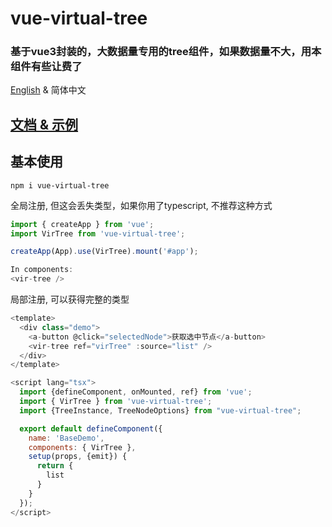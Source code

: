 # vue-virtual-tree
### 基于vue3封装的，大数据量专用的tree组件，如果数据量不大，用本组件有些让费了

[English](README.md) & 简体中文

## [文档 & 示例](https://lychub.github.io/vue-virtual-tree)


## 基本使用

```
npm i vue-virtual-tree
```

全局注册, 但这会丢失类型，如果你用了typescript, 不推荐这种方式
``` js
import { createApp } from 'vue';
import VirTree from 'vue-virtual-tree';

createApp(App).use(VirTree).mount('#app');

In components:
<vir-tree />
```


局部注册, 可以获得完整的类型
``` js
<template>
  <div class="demo">
    <a-button @click="selectedNode">获取选中节点</a-button>
    <vir-tree ref="virTree" :source="list" />
  </div>
</template>

<script lang="tsx">
  import {defineComponent, onMounted, ref} from 'vue';
  import { VirTree } from 'vue-virtual-tree';
  import {TreeInstance, TreeNodeOptions} from "vue-virtual-tree";

  export default defineComponent({
    name: 'BaseDemo',
    components: { VirTree },
    setup(props, {emit}) {
      return {
        list
      }
    }
  });
</script>

```

